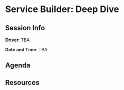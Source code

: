 # Service Builder: Deep Dive

## Session Info

**Driver**: TBA

**Date and Time**: TBA

## Agenda

## Resources